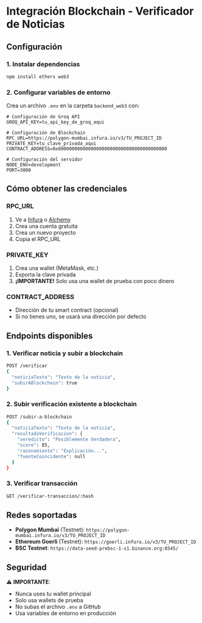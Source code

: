 # Integración Blockchain - Verificador de Noticias

## Configuración

### 1. Instalar dependencias
```bash
npm install ethers web3
```

### 2. Configurar variables de entorno
Crea un archivo `.env` en la carpeta `backend_web3` con:

```env
# Configuración de Groq API
GROQ_API_KEY=tu_api_key_de_groq_aqui

# Configuración de Blockchain
RPC_URL=https://polygon-mumbai.infura.io/v3/TU_PROJECT_ID
PRIVATE_KEY=tu_clave_privada_aqui
CONTRACT_ADDRESS=0x0000000000000000000000000000000000000000

# Configuración del servidor
NODE_ENV=development
PORT=3000
```

## Cómo obtener las credenciales

### RPC_URL
1. Ve a [Infura](https://infura.io/) o [Alchemy](https://www.alchemy.com/)
2. Crea una cuenta gratuita
3. Crea un nuevo proyecto
4. Copia el RPC_URL

### PRIVATE_KEY
1. Crea una wallet (MetaMask, etc.)
2. Exporta la clave privada
3. **¡IMPORTANTE!** Solo usa una wallet de prueba con poco dinero

### CONTRACT_ADDRESS
- Dirección de tu smart contract (opcional)
- Si no tienes uno, se usará una dirección por defecto

## Endpoints disponibles

### 1. Verificar noticia y subir a blockchain
```bash
POST /verificar
{
  "noticiaTexto": "Texto de la noticia",
  "subirABlockchain": true
}
```

### 2. Subir verificación existente a blockchain
```bash
POST /subir-a-blockchain
{
  "noticiaTexto": "Texto de la noticia",
  "resultadoVerificacion": {
    "veredicto": "Posiblemente Verdadera",
    "score": 85,
    "razonamiento": "Explicación...",
    "fuenteCoincidente": null
  }
}
```

### 3. Verificar transacción
```bash
GET /verificar-transaccion/:hash
```

## Redes soportadas

- **Polygon Mumbai** (Testnet): `https://polygon-mumbai.infura.io/v3/TU_PROJECT_ID`
- **Ethereum Goerli** (Testnet): `https://goerli.infura.io/v3/TU_PROJECT_ID`
- **BSC Testnet**: `https://data-seed-prebsc-1-s1.binance.org:8545/`

## Seguridad

⚠️ **IMPORTANTE**: 
- Nunca uses tu wallet principal
- Solo usa wallets de prueba
- No subas el archivo `.env` a GitHub
- Usa variables de entorno en producción 